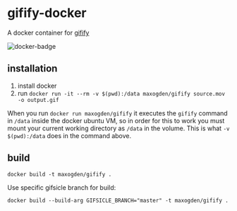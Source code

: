 # gifify-docker

A docker container for [gifify](https://github.com/vvo/gifify)

![docker-badge](http://dockeri.co/image/maxogden/gifify)

## installation

1. install docker
2. run `docker run -it --rm -v $(pwd):/data maxogden/gifify source.mov -o output.gif`

When you run `docker run maxogden/gifify` it executes the `gifify` command in `/data` inside the docker ubuntu VM, so in order for this to work you must mount your current working directory as `/data` in the volume. This is what `-v $(pwd):/data` does in the command above.

## build

    docker build -t maxogden/gifify .

Use specific gifsicle branch for build:

    docker build --build-arg GIFSICLE_BRANCH="master" -t maxogden/gifify .